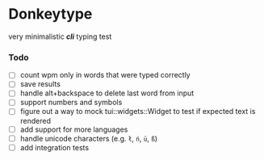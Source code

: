 # Donkeytype

very minimalistic **_cli_** typing test

### Todo

-   [ ] count wpm only in words that were typed correctly
-   [ ] save results
-   [ ] handle alt+backspace to delete last word from input
-   [ ] support numbers and symbols
-   [ ] figure out a way to mock tui::widgets::Widget to test if expected text is rendered
-   [ ] add support for more languages
-   [ ] handle unicode characters (e.g. `ł`, `ń`, `ü`, `ß`)
-   [ ] add integration tests
